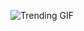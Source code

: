 
<!-- GIF_SECTION -->
![Trending GIF](https://media1.giphy.com/media/v1.Y2lkPThiYjIxNzcyZTRmd2JkODk2NzU0ZzFwcHk3OHNhM2dsbHozcHc3YWdyajFrcmRqNiZlcD12MV9naWZzX3NlYXJjaCZjdD1n/KwMYzlxpfL3OZikB2Q/giphy.gif)
<!-- END_GIF_SECTION -->
